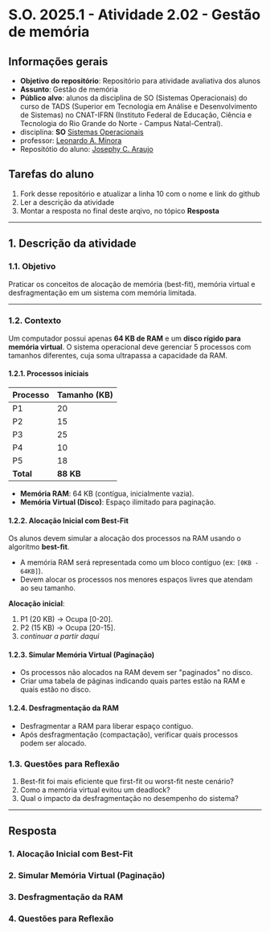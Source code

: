 # S.O. 2025.1 - Atividade 2.02 - Gestão de memória

## Informações gerais

- **Objetivo do repositório**: Repositório para atividade avaliativa dos alunos
- **Assunto**: Gestão de memória
- **Público alvo**: alunos da disciplina de SO (Sistemas Operacionais) do curso de TADS (Superior em Tecnologia em Análise e Desenvolvimento de Sistemas) no CNAT-IFRN (Instituto Federal de Educação, Ciência e Tecnologia do Rio Grande do Norte - Campus Natal-Central).
- disciplina: **SO** [Sistemas Operacionais](https://github.com/sistemas-operacionais/)
- professor: [Leonardo A. Minora](https://github.com/leonardo-minora)
- Repositótio do aluno: [Josephy C. Araujo](https://github.com/josephyaraujo)

## Tarefas do aluno
1. Fork desse repositório e atualizar a linha 10 com o nome e link do github
2. Ler a descrição da atividade
3. Montar a resposta no final deste arqivo, no tópico **Resposta**

---

## 1. Descrição da atividade
### 1.1. Objetivo
Praticar os conceitos de alocação de memória (best-fit), memória virtual e desfragmentação em um sistema com memória limitada.

---

### 1.2. Contexto
Um computador possui apenas **64 KB de RAM** e um **disco rígido para memória virtual**. O sistema operacional deve gerenciar 5 processos com tamanhos diferentes, cuja soma ultrapassa a capacidade da RAM.

#### 1.2.1. Processos iniciais

| Processo | Tamanho (KB) |
|----------|-------------|
| P1       | 20          |
| P2       | 15          |
| P3       | 25          |
| P4       | 10          |
| P5       | 18          |
| **Total**| **88 KB**   |

- **Memória RAM**: 64 KB (contígua, inicialmente vazia).  
- **Memória Virtual (Disco)**: Espaço ilimitado para paginação.

#### 1.2.2. Alocação Inicial com Best-Fit
Os alunos devem simular a alocação dos processos na RAM usando o algoritmo **best-fit**.  
- A memória RAM será representada como um bloco contíguo (ex: `[0KB - 64KB]`).  
- Devem alocar os processos nos menores espaços livres que atendam ao seu tamanho.  

**Alocação inicial**:  
1. P1 (20 KB) → Ocupa [0-20].  
2. P2 (15 KB) → Ocupa [20-15].  
3. _continuar a partir daqui_

#### 1.2.3. Simular Memória Virtual (Paginação)
- Os processos não alocados na RAM devem ser "paginados" no disco.  
- Criar uma tabela de páginas indicando quais partes estão na RAM e quais estão no disco.  

#### 1.2.4. Desfragmentação da RAM
- Desfragmentar a RAM para liberar espaço contíguo.
- Após desfragmentação (compactação), verificar quais processos podem ser alocado.  

### 1.3. Questões para Reflexão
1. Best-fit foi mais eficiente que first-fit ou worst-fit neste cenário?  
2. Como a memória virtual evitou um deadlock?  
3. Qual o impacto da desfragmentação no desempenho do sistema?  

---

## Resposta

### 1. Alocação Inicial com Best-Fit

### 2. Simular Memória Virtual (Paginação)

### 3. Desfragmentação da RAM

 ### 4. Questões para Reflexão
